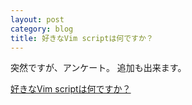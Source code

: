 ```yaml
---
layout: post
category: blog
title: 好きなVim scriptは何ですか？
---
```


突然ですが、アンケート。
追加も出来ます。
  <script type="text/javascript" charset="utf-8" src="http://static.polldaddy.com/p/5518250.js"></script>
  <noscript><a href="http://polldaddy.com/poll/5518250/">好きなVim scriptは何ですか？</a></noscript>
